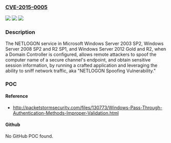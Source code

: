 ### [CVE-2015-0005](https://cve.mitre.org/cgi-bin/cvename.cgi?name=CVE-2015-0005)
![](https://img.shields.io/static/v1?label=Product&message=n%2Fa&color=blue)
![](https://img.shields.io/static/v1?label=Version&message=n%2Fa&color=blue)
![](https://img.shields.io/static/v1?label=Vulnerability&message=n%2Fa&color=brighgreen)

### Description

The NETLOGON service in Microsoft Windows Server 2003 SP2, Windows Server 2008 SP2 and R2 SP1, and Windows Server 2012 Gold and R2, when a Domain Controller is configured, allows remote attackers to spoof the computer name of a secure channel's endpoint, and obtain sensitive session information, by running a crafted application and leveraging the ability to sniff network traffic, aka "NETLOGON Spoofing Vulnerability."

### POC

#### Reference
- http://packetstormsecurity.com/files/130773/Windows-Pass-Through-Authentication-Methods-Improper-Validation.html

#### Github
No GitHub POC found.

